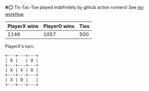 :x::o: Tic-Tac-Toe played indefinitely by github action runners! See [my workflow](.github/workflows/play.yaml).

|PlayerX wins|PlayerO wins|Ties|
|-|-|-|
|1146|1057|500|

PlayerX's turn.

<pre>
+---+---+---+
| O |   | O |
+---+---+---+
| X | X | O |
+---+---+---+
| X | O |   |
+---+---+---+
</pre>